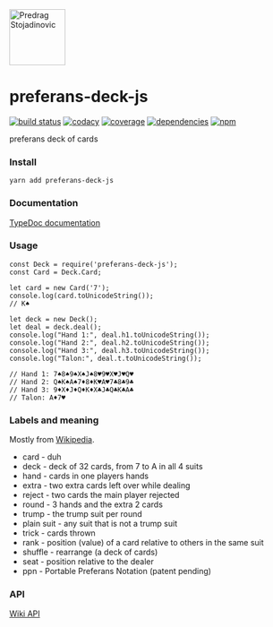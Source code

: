 <a href="http://stojadinovic.net">
  <img alt="Predrag Stojadinovic" src="https://en.stojadinovic.net/assets/images/logo-128x128-88.jpg" width="100">
</a>

# preferans-deck-js
[![build status](https://img.shields.io/travis/prefko/preferans-deck-js.svg?branch=master)](https://travis-ci.org/prefko/preferans-deck-js)
[![codacy](https://img.shields.io/codacy/grade/e8fd65d33fed4145968fae5cbb477145.svg)](https://www.codacy.com/project/prefko/preferans-deck-js/dashboard)
[![coverage](https://img.shields.io/coveralls/github/prefko/preferans-deck-js/master.svg)](https://coveralls.io/github/prefko/preferans-deck-js?branch=master)
[![dependencies](https://david-dm.org/prefko/preferans-deck-js.svg)](https://www.npmjs.com/package/preferans-deck-js)
[![npm](https://img.shields.io/npm/dt/preferans-deck-js.svg)](https://www.npmjs.com/package/preferans-deck-js)

preferans deck of cards

### Install
    yarn add preferans-deck-js

### Documentation

[TypeDoc documentation](https://prefko.github.io/preferans-deck-js/docs/)

### Usage

    const Deck = require('preferans-deck-js');
    const Card = Deck.Card;

    let card = new Card('7');
    console.log(card.toUnicodeString());
    // K♠

    let deck = new Deck();
    let deal = deck.deal();
    console.log("Hand 1:", deal.h1.toUnicodeString());
    console.log("Hand 2:", deal.h2.toUnicodeString());
    console.log("Hand 3:", deal.h3.toUnicodeString());
    console.log("Talon:", deal.t.toUnicodeString());

    // Hand 1: 7♠8♠9♠X♠J♠8♥9♥X♥J♥Q♥
    // Hand 2: Q♠K♠A♠7♦8♦K♥A♥7♣8♣9♣
    // Hand 3: 9♦X♦J♦Q♦K♦X♣J♣Q♣K♣A♣
    // Talon: A♦7♥

### Labels and meaning

Mostly from [Wikipedia](https://en.wikipedia.org/wiki/Glossary_of_card_game_terms).

* card - duh
* deck - deck of 32 cards, from 7 to A in all 4 suits
* hand - cards in one players hands
* extra - two extra cards left over while dealing
* reject - two cards the main player rejected
* round - 3 hands and the extra 2 cards
* trump - the trump suit per round
* plain suit - any suit that is not a trump suit
* trick - cards thrown
* rank - position (value) of a card relative to others in the same suit
* shuffle - rearrange (a deck of cards)
* seat - position relative to the dealer
* ppn - Portable Preferans Notation (patent pending)

### API

[Wiki API](https://github.com/prefko/preferans-deck-js/wiki/API)
